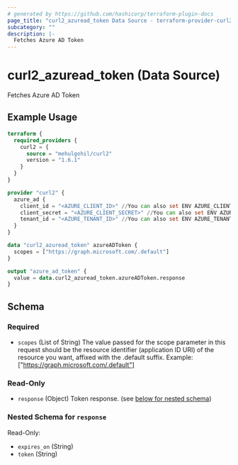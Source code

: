 ```yaml
---
# generated by https://github.com/hashicorp/terraform-plugin-docs
page_title: "curl2_azuread_token Data Source - terraform-provider-curl2"
subcategory: ""
description: |-
  Fetches Azure AD Token
---
```


# curl2_azuread_token (Data Source)

Fetches Azure AD Token

## Example Usage

```terraform
terraform {
  required_providers {
    curl2 = {
      source = "mehulgohil/curl2"
      version = "1.6.1"
    }
  }
}

provider "curl2" {
  azure_ad {
    client_id = "<AZURE_CLIENT_ID>" //You can also set ENV AZURE_CLIENT_ID
    client_secret = "<AZURE_CLIENT_SECRET>" //You can also set ENV AZURE_CLIENT_SECRET
    tenant_id = "<AZURE_TENANT_ID>" //You can also set ENV AZURE_TENANT_ID
  }
}

data "curl2_azuread_token" azureADToken {
  scopes = ["https://graph.microsoft.com/.default"]
}

output "azure_ad_token" {
  value = data.curl2_azuread_token.azureADToken.response
}
```

<!-- schema generated by tfplugindocs -->
## Schema

### Required

- `scopes` (List of String) The value passed for the scope parameter in this request should be the resource identifier (application ID URI) of the resource you want, affixed with the .default suffix. Example: ["https://graph.microsoft.com/.default"]

### Read-Only

- `response` (Object) Token response. (see [below for nested schema](#nestedatt--response))

<a id="nestedatt--response"></a>
### Nested Schema for `response`

Read-Only:

- `expires_on` (String)
- `token` (String)


